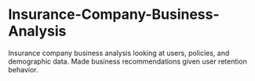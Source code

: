 # Insurance-Company-Business-Analysis
Insurance company business analysis looking at users, policies, and demographic data. Made business recommendations given user retention behavior.
